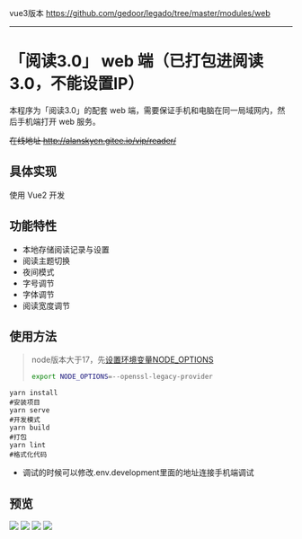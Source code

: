 vue3版本 https://github.com/gedoor/legado/tree/master/modules/web
***
# 「阅读3.0」 web 端（已打包进阅读3.0，不能设置IP）

本程序为「阅读3.0」的配套 web 端，需要保证手机和电脑在同一局域网内，然后手机端打开 web 服务。

~~在线地址 http://alanskycn.gitee.io/vip/reader/~~

## 具体实现

使用 Vue2 开发

## 功能特性

- 本地存储阅读记录与设置
- 阅读主题切换
- 夜间模式
- 字号调节
- 字体调节
- 阅读宽度调节

## 使用方法

> node版本大于17，先[设置环境变量NODE_OPTIONS](https://github.com/webpack/webpack/issues/14532)
> ```bash
> export NODE_OPTIONS=--openssl-legacy-provider
> ```
```shell
yarn install
#安装项目
yarn serve
#开发模式
yarn build
#打包
yarn lint
#格式化代码
```
 - 调试的时候可以修改.env.development里面的地址连接手机端调试

## 预览

![](imgs/1.jpg)
![](imgs/2.jpg)
![](imgs/3.jpg)
![](imgs/4.jpg)
